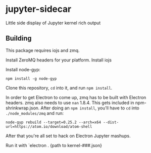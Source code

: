 # jupyter-sidecar
Little side display of Jupyter kernel rich output

## Building

This package requires iojs and zmq.

Install ZeroMQ headers for your platform.
Install iojs

Install node-gyp:

```
npm install -g node-gyp
```

Clone this repository, `cd` into it, and run `npm install`.

In order to get Electron to come up, zmq has to be built with Electron headers. zmq also needs to use `nan` 1.8.4. This gets included in npm-shrinkwrap.json. After doing an `npm install`, you'll have to `cd` into `./node_modules/zmq` and run:

```
node-gyp rebuild --target=0.25.2 --arch=x64 --dist-url=https://atom.io/download/atom-shell
```

After that you're all set to hack on Electron Jupyter mashups.

Run it with `electron . {path to kernel-###.json}
